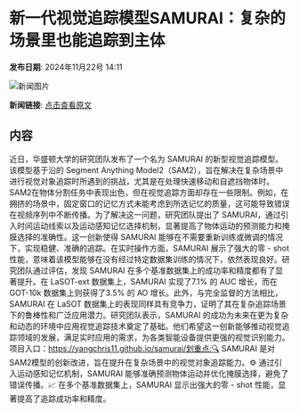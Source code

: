 # 新一代视觉追踪模型​SAMURAI：复杂的场景里也能追踪到主体

**发布日期**: 2024年11月22号 14:11

![新闻图片](https://pic.chinaz.com/thumb/2024/1122/24112202103551362951.jpg)

**新闻链接**: [点击查看原文](https://www.aibase.com/zh/news/13422)

## 内容

近日，华盛顿大学的研究团队发布了一个名为 SAMURAI 的新型视觉追踪模型。该模型基于沿的 Segment Anything Model2（SAM2），旨在解决在复杂场景中进行视觉对象追踪时所遇到的挑战，尤其是在处理快速移动和自遮挡物体时。SAM2在物体分割任务中表现出色，但在视觉追踪方面却存在一些限制。例如，在拥挤的场景中，固定窗口的记忆方式未能考虑到所选记忆的质量，这可能导致错误在视频序列中不断传播。为了解决这一问题，研究团队提出了 SAMURAI，通过引入时间运动线索以及运动感知记忆选择机制，显著提高了物体运动的预测能力和掩膜选择的准确性。这一创新使得 SAMURAI 能够在不需要重新训练或微调的情况下，实现稳健、准确的追踪。在实时操作方面，SAMURAI 展示了强大的零 - shot 性能，意味着该模型能够在没有经过特定数据集训练的情况下，依然表现良好。研究团队通过评估，发现 SAMURAI 在多个基准数据集上的成功率和精度都有了显著提升。在 LaSOT-ext 数据集上，SAMURAI 实现了7.1% 的 AUC 增长，而在 GOT-10k 数据集上则获得了3.5% 的 AO 增长。此外，与完全监督的方法相比，SAMURAI 在 LaSOT 数据集上的表现同样具有竞争力，证明了其在复杂追踪场景下的鲁棒性和广泛应用潜力。研究团队表示，SAMURAI 的成功为未来在更为复杂和动态的环境中应用视觉追踪技术奠定了基础。他们希望这一创新能够推动视觉追踪领域的发展，满足实时应用的需求，为各类智能设备提供更强的视觉识别能力。项目入口：https://yangchris11.github.io/samurai/划重点:🔍 SAMURAI 是对 SAM2模型的创新改进，旨在提升在复杂场景中的视觉对象追踪能力。⚙️ 通过引入运动感知记忆机制，SAMURAI 能够准确预测物体运动并优化掩膜选择，避免了错误传播。📈 在多个基准数据集上，SAMURAI 显示出强大的零 - shot 性能，显著提高了追踪成功率和精度。
